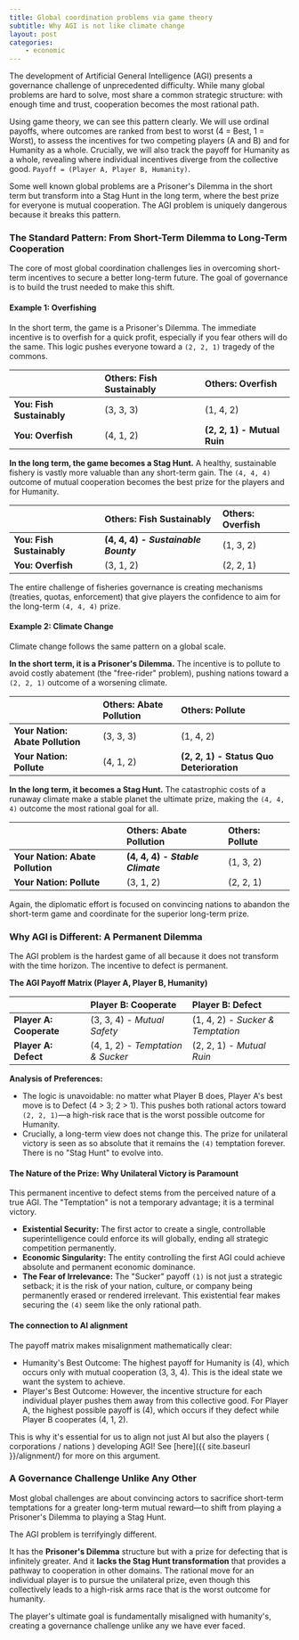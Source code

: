 ```yaml
---
title: Global coordination problems via game theory
subtitle: Why AGI is not like climate change
layout: post
categories:
    - economic
---
```


The development of Artificial General Intelligence (AGI) presents a governance challenge of unprecedented difficulty. While many global problems are hard to solve, most share a common strategic structure: with enough time and trust, cooperation becomes the most rational path.

Using game theory, we can see this pattern clearly. We will use ordinal payoffs, where outcomes are ranked from best to worst (4 = Best, 1 = Worst), to assess the incentives for two competing players (A and B) and for Humanity as a whole. Crucially, we will also track the payoff for Humanity as a whole, revealing where individual incentives diverge from the collective good. `Payoff = (Player A, Player B, Humanity)`.

Some well known global problems are a Prisoner's Dilemma in the short term but transform into a Stag Hunt in the long term, where the best prize for everyone is mutual cooperation. The AGI problem is uniquely dangerous because it breaks this pattern.

### The Standard Pattern: From Short-Term Dilemma to Long-Term Cooperation

The core of most global coordination challenges lies in overcoming short-term incentives to secure a better long-term future. The goal of governance is to build the trust needed to make this shift.

#### Example 1: Overfishing

In the short term, the game is a Prisoner's Dilemma. The immediate incentive is to overfish for a quick profit, especially if you fear others will do the same. This logic pushes everyone toward a `(2, 2, 1)` tragedy of the commons.

| | **Others: Fish Sustainably** | **Others: Overfish** |
| :--- | :--- | :--- |
| **You: Fish Sustainably** | (3, 3, 3) | (1, 4, 2) |
| **You: Overfish** | (4, 1, 2) | **(2, 2, 1) - Mutual Ruin** |

**In the long term, the game becomes a Stag Hunt.** A healthy, sustainable fishery is vastly more valuable than any short-term gain. The `(4, 4, 4)` outcome of mutual cooperation becomes the best prize for the players and for Humanity.

| | **Others: Fish Sustainably** | **Others: Overfish** |
| :--- | :--- | :--- |
| **You: Fish Sustainably** | **(4, 4, 4) - *Sustainable Bounty*** | (1, 3, 2) |
| **You: Overfish** | (3, 1, 2) | (2, 2, 1) |

The entire challenge of fisheries governance is creating mechanisms (treaties, quotas, enforcement) that give players the confidence to aim for the long-term `(4, 4, 4)` prize.

#### Example 2: Climate Change

Climate change follows the same pattern on a global scale.

**In the short term, it is a Prisoner's Dilemma.** The incentive is to pollute to avoid costly abatement (the "free-rider" problem), pushing nations toward a `(2, 2, 1)` outcome of a worsening climate.

| | **Others: Abate Pollution** | **Others: Pollute** |
| :--- | :--- | :--- |
| **Your Nation: Abate Pollution** | (3, 3, 3) | (1, 4, 2) |
| **Your Nation: Pollute** | (4, 1, 2) | **(2, 2, 1) - Status Quo Deterioration** |

**In the long term, it becomes a Stag Hunt.** The catastrophic costs of a runaway climate make a stable planet the ultimate prize, making the `(4, 4, 4)` outcome the most rational goal for all.

| | **Others: Abate Pollution** | **Others: Pollute** |
| :--- | :--- | :--- |
| **Your Nation: Abate Pollution** | **(4, 4, 4) - *Stable Climate*** | (1, 3, 2) |
| **Your Nation: Pollute** | (3, 1, 2) | (2, 2, 1) |

Again, the diplomatic effort is focused on convincing nations to abandon the short-term game and coordinate for the superior long-term prize.

### Why AGI is Different: A Permanent Dilemma

The AGI problem is the hardest game of all because it does not transform with the time horizon. The incentive to defect is permanent.

**The AGI Payoff Matrix (Player A, Player B, Humanity)**

| | **Player B: Cooperate** | **Player B: Defect** |
| :--- | :--- | :--- |
| **Player A: Cooperate** | (3, 3, 4) - *Mutual Safety* | (1, 4, 2) - *Sucker & Temptation* |
| **Player A: Defect** | (4, 1, 2) - *Temptation & Sucker* | (2, 2, 1) - *Mutual Ruin* |

**Analysis of Preferences:**

*   The logic is unavoidable: no matter what Player B does, Player A's best move is to Defect (4 > 3; 2 > 1). This pushes both rational actors toward `(2, 2, 1)`—a high-risk race that is the worst possible outcome for Humanity.
*   Crucially, a long-term view does not change this. The prize for unilateral victory is seen as so absolute that it remains the `(4)` temptation forever. There is no "Stag Hunt" to evolve into.

#### The Nature of the Prize: Why Unilateral Victory is Paramount

This permanent incentive to defect stems from the perceived nature of a true AGI. The "Temptation" is not a temporary advantage; it is a terminal victory.

*   **Existential Security:** The first actor to create a single, controllable superintelligence could enforce its will globally, ending all strategic competition permanently.
*   **Economic Singularity:** The entity controlling the first AGI could achieve absolute and permanent economic dominance.
*   **The Fear of Irrelevance:** The "Sucker" payoff `(1)` is not just a strategic setback; it is the risk of your nation, culture, or company being permanently erased or rendered irrelevant. This existential fear makes securing the `(4)` seem like the only rational path.

#### The connection to AI alignment

<!-- this is the core of AI governance alignment!?
see https://act65.github.io/alignment/  (add ref?)
the players payoffs are not 'aligned' with humanities. we see it here! 
-->

The payoff matrix makes misalignment mathematically clear:

- Humanity's Best Outcome: The highest payoff for Humanity is (4), which occurs only with mutual cooperation (3, 3, 4). This is the ideal state we want the system to achieve.
- Player's Best Outcome: However, the incentive structure for each individual player pushes them away from this collective good. For Player A, the highest possible payoff is (4), which occurs if they defect while Player B cooperates (4, 1, 2).

This is why it's essential for us to align not just AI but also the players ( corporations / nations ) developing AGI! See [here]({{ site.baseurl }}/alignment/) for more on this argument.

### A Governance Challenge Unlike Any Other

Most global challenges are about convincing actors to sacrifice short-term temptations for a greater long-term mutual reward—to shift from playing a Prisoner's Dilemma to playing a Stag Hunt.

The AGI problem is terrifyingly different.

It has the **Prisoner's Dilemma** structure but with a prize for defecting that is infinitely greater. And it **lacks the Stag Hunt transformation** that provides a pathway to cooperation in other domains. The rational move for an individual player is to pursue the unilateral prize, even though this collectively leads to a high-risk arms race that is the worst outcome for humanity.

The player's ultimate goal is fundamentally misaligned with humanity's, creating a governance challenge unlike any we have ever faced.